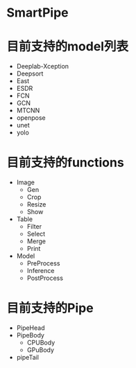 # SmartPipe

# 目前支持的model列表
- Deeplab-Xception
- Deepsort
- East
- ESDR
- FCN
- GCN
- MTCNN
- openpose
- unet
- yolo

# 目前支持的functions
- Image
    - Gen
    - Crop
    - Resize
    - Show
- Table
    - Filter
    - Select
    - Merge
    - Print
- Model
    - PreProcess
    - Inference
    - PostProcess

# 目前支持的Pipe
- PipeHead
- PipeBody
    - CPUBody
    - GPuBody
- pipeTail


